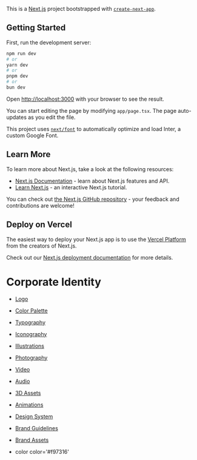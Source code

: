 This is a [Next.js](https://nextjs.org/) project bootstrapped with [`create-next-app`](https://github.com/vercel/next.js/tree/canary/packages/create-next-app).

## Getting Started

First, run the development server:

```bash
npm run dev
# or
yarn dev
# or
pnpm dev
# or
bun dev
```

Open [http://localhost:3000](http://localhost:3000) with your browser to see the result.

You can start editing the page by modifying `app/page.tsx`. The page auto-updates as you edit the file.

This project uses [`next/font`](https://nextjs.org/docs/basic-features/font-optimization) to automatically optimize and load Inter, a custom Google Font.

## Learn More

To learn more about Next.js, take a look at the following resources:

- [Next.js Documentation](https://nextjs.org/docs) - learn about Next.js features and API.
- [Learn Next.js](https://nextjs.org/learn) - an interactive Next.js tutorial.

You can check out [the Next.js GitHub repository](https://github.com/vercel/next.js/) - your feedback and contributions are welcome!

## Deploy on Vercel

The easiest way to deploy your Next.js app is to use the [Vercel Platform](https://vercel.com/new?utm_medium=default-template&filter=next.js&utm_source=create-next-app&utm_campaign=create-next-app-readme) from the creators of Next.js.

Check out our [Next.js deployment documentation](https://nextjs.org/docs/deployment) for more details.


# Corporate Identity
- [Logo](https://drive.google.com/file/d/1J9Q6J9Q9)
- [Color Palette](https://drive.google)
- [Typography](https://drive.google)
- [Iconography](https://drive.google)
- [Illustrations](https://drive.google)
- [Photography](https://drive.google)
- [Video](https://drive.google)
- [Audio](https://drive.google)
- [3D Assets](https://drive.google)
- [Animations](https://drive.google)
- [Design System](https://drive.google)
- [Brand Guidelines](https://drive.google)
- [Brand Assets](https://drive.google)

- color color='#f97316'
